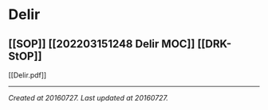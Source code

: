 # Delir
 [[SOP]] [[202203151248 Delir MOC]] [[DRK-StOP]] 
---

[[Delir.pdf]]


---

_Created at 20160727._
_Last updated at 20160727._



